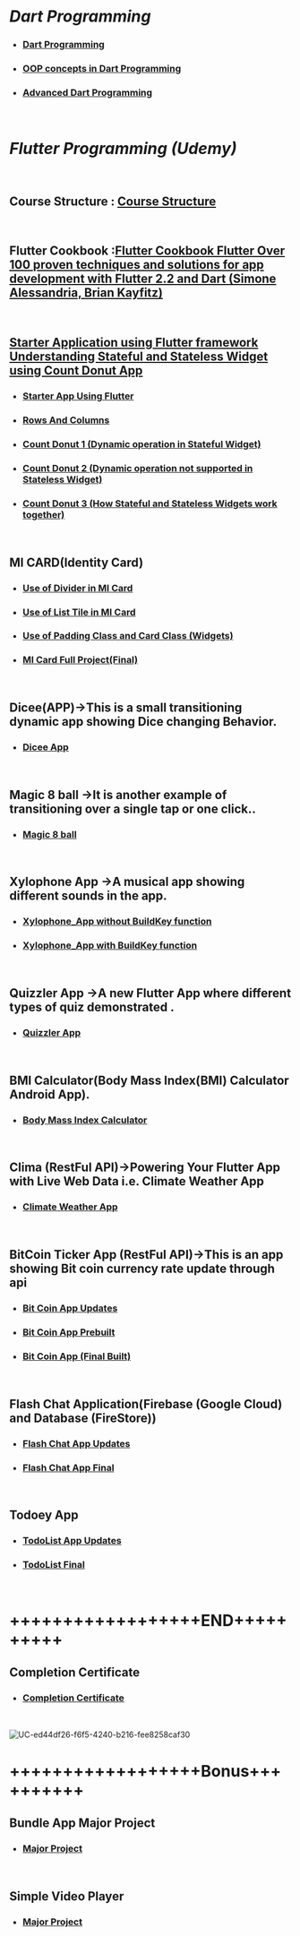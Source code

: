 
<h1><i><strong>Dart Programming</strong></i></h1>

<ul>
 <h3><li><a href = "https://github.com/AvinandanBose/Dart-Programming"> Dart Programming </a></li></h3>
 <h3><li><a href = "https://github.com/AvinandanBose/Object-Oriented-Programming-with-Dart"> OOP concepts in Dart Programming </a></li></h3>
 <h3><li><a href = "https://github.com/AvinandanBose/AdvancedDartProgramming"> Advanced Dart Programming </a></li></h3>
</ul>
<br>

<h1><i><strong>Flutter Programming (Udemy)</strong></i></h1>
<br>

<h2>Course Structure : <a href="https://github.com/AvinandanBose/CourseStructure/blob/main/App%20Brewery%20Flutter%20Course%20Syllabus.pdf"> Course Structure </a></h2>
<br>
<h2>Flutter Cookbook :<a href="https://drive.google.com/file/d/14j9Pwc9-Y9Q9kS4bAze_UvrlhrE-RIY5/view?usp=sharing">Flutter Cookbook Flutter Over 100 proven techniques and solutions for app development with Flutter 2.2 and Dart (Simone Alessandria, Brian Kayfitz) </h2>
 <br>
  
<h2> Starter Application using Flutter framework Understanding Stateful and Stateless Widget using Count Donut App </h2>

<ul>
 <h3><li><a href = "https://github.com/AvinandanBose/StarterAppUsingFlutter">  Starter App Using Flutter</a></li></h3>
 <h3><li><a href = "https://github.com/AvinandanBose/RowsAndColumns"> Rows And Columns </a></li></h3>
 <h3><li><a href = "https://github.com/AvinandanBose/donut_counter "> Count Donut 1 (Dynamic operation in Stateful Widget) </a></li></h3>
 <h3><li><a href = "https://github.com/AvinandanBose/donut_counter_2"> Count Donut 2 (Dynamic operation not supported in Stateless Widget) </a></li></h3>
 <h3><li><a href = "https://github.com/AvinandanBose/count_donut ">  Count Donut 3 (How Stateful and Stateless Widgets work together) </a></li></h3>
</ul>
<br>

<h2> MI CARD(Identity Card) </h2>
<ul>
 <h3><li><a href = "https://github.com/AvinandanBose/Use_Of_Divider_In_MICard">  Use of Divider in MI Card </a></li></h3>
 <h3><li><a href = "https://github.com/AvinandanBose/Use_Of_List_Tile_In_MICard">  Use of List Tile in MI Card </a></li></h3>
 <h3><li><a href = "https://github.com/AvinandanBose/Use_Of_Padding_Class_and_Card_Class"> Use of Padding Class and Card Class (Widgets) </a></li></h3>
 <h3><li><a href = "https://github.com/AvinandanBose/mi_card"> MI Card Full Project(Final)</a></li></h3>
</ul>
<br>

<h2> Dicee(APP)→This is a small transitioning dynamic app showing Dice changing Behavior. </h2>
<ul>
 <h3><li><a href = "https://github.com/AvinandanBose/dicee">  Dicee App </a></li></h3>
</ul>
<br>

<h2> Magic 8 ball →It is another example of transitioning over a single tap or one click.. </h2>
<ul>
 <h3><li><a href = "https://github.com/AvinandanBose/magic_8_ball_flutter">   Magic 8 ball </a></li></h3>
</ul>
<br>

<h2> Xylophone App →A musical app showing different sounds in the app. </h2>
<ul>
<h3><li><a href = "https://github.com/AvinandanBose/Xylophone_App">    Xylophone_App without BuildKey function </a></li></h3>
<h3><li><a href = "https://github.com/AvinandanBose/Xylophone_App_With_BuildKeyFunc">    Xylophone_App with BuildKey function </a></li></h3>
</ul>
<br>


<h2> Quizzler App →A new Flutter App where different types of quiz demonstrated . </h2>
<ul>
<h3><li><a href = "https://github.com/AvinandanBose/quizzler_app">   Quizzler App </a></li></h3>
</ul>
<br>

<h2> BMI Calculator(Body Mass Index(BMI) Calculator Android App). </h2>
<ul>
<h3><li><a href = "https://github.com/AvinandanBose/Body-Mass-Index-BMI-Calculator-Completed">Body Mass Index Calculator</a></li></h3>
</ul>
<br>

<h2> Clima (RestFul API)→Powering Your Flutter App with Live Web Data i.e. Climate Weather App </h2>
<ul>
<h3><li><a href ="https://github.com/AvinandanBose/clima_flutter_JSON_API_WeatherApp">Climate Weather App</a></li></h3>
</ul>
<br>

<h2>BitCoin Ticker App (RestFul API)→This is an app showing Bit coin currency rate update through api  </h2>
<ul>
<h3><li><a href ="https://github.com/AvinandanBose/bitcointicker_boss_updates">Bit Coin App Updates</a></li></h3>
<h3><li><a href ="https://github.com/AvinandanBose/bitcoin_ticker">Bit Coin App Prebuilt</a></li></h3>
<h3><li><a href ="https://github.com/AvinandanBose/bitcointicker_boss_challenge_2"> Bit Coin App (Final Built)</a></li></h3>
</ul>
<br>

<h2> Flash Chat Application(Firebase (Google Cloud) and Database (FireStore)) </h2>
<ul>
<h3><li><a href ="https://github.com/AvinandanBose/FlashChat_Flutter_x_Firebase_Cloud_Firestore_Updates">Flash Chat App Updates </a></li></h3>
<h3><li><a href ="https://github.com/AvinandanBose/flash_chat_flutter_firebase_final"> Flash Chat App Final</a></li></h3>
</ul>
<br>

<h2> Todoey App </h2>
<ul>
<h3><li><a href ="https://github.com/AvinandanBose/todolistapp_updates">TodoList App Updates</a></li></h3>
<h3><li><a href ="https://github.com/AvinandanBose/todolistapp_final"> TodoList Final</a></li></h3>
</ul>
<br>

<h1>++++++++++++++++++END++++++++++</h1>
<h2> Completion Certificate</h2>
<ul>
<h3><li><a href ="https://www.udemy.com/certificate/UC-ed44df26-f6f5-4240-b216-fee8258caf30/">Completion Certificate</a></li></h3>
</ul>
<br>

![UC-ed44df26-f6f5-4240-b216-fee8258caf30](https://user-images.githubusercontent.com/38869235/171985754-081b5e62-b298-4e6a-bf96-a7e8fd0e6504.jpg)


<h1>++++++++++++++++++Bonus++++++++++</h1>

<h2> Bundle App Major Project </h2>
<ul>
<h3><li><a href ="https://github.com/AvinandanBose/Bundle_App_MajorProject">Major Project </a></li></h3>
</ul>
<br>

<h2>  Simple Video Player  </h2>
<ul>
<h3><li><a href ="https://github.com/AvinandanBose/VideoPlayer">Major Project</a></li></h3>
</ul>


